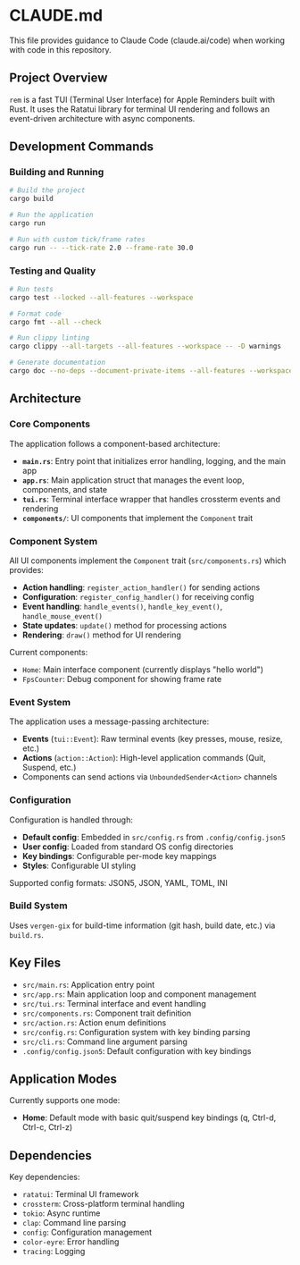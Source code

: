 # CLAUDE.md

This file provides guidance to Claude Code (claude.ai/code) when working with code in this repository.

## Project Overview

`rem` is a fast TUI (Terminal User Interface) for Apple Reminders built with Rust. It uses the Ratatui library for terminal UI rendering and follows an event-driven architecture with async components.

## Development Commands

### Building and Running
```bash
# Build the project
cargo build

# Run the application
cargo run

# Run with custom tick/frame rates
cargo run -- --tick-rate 2.0 --frame-rate 30.0
```

### Testing and Quality
```bash
# Run tests
cargo test --locked --all-features --workspace

# Format code
cargo fmt --all --check

# Run clippy linting
cargo clippy --all-targets --all-features --workspace -- -D warnings

# Generate documentation
cargo doc --no-deps --document-private-items --all-features --workspace --examples
```

## Architecture

### Core Components

The application follows a component-based architecture:

- **`main.rs`**: Entry point that initializes error handling, logging, and the main app
- **`app.rs`**: Main application struct that manages the event loop, components, and state
- **`tui.rs`**: Terminal interface wrapper that handles crossterm events and rendering
- **`components/`**: UI components that implement the `Component` trait

### Component System

All UI components implement the `Component` trait (`src/components.rs`) which provides:
- **Action handling**: `register_action_handler()` for sending actions
- **Configuration**: `register_config_handler()` for receiving config
- **Event handling**: `handle_events()`, `handle_key_event()`, `handle_mouse_event()`
- **State updates**: `update()` method for processing actions
- **Rendering**: `draw()` method for UI rendering

Current components:
- `Home`: Main interface component (currently displays "hello world")
- `FpsCounter`: Debug component for showing frame rate

### Event System

The application uses a message-passing architecture:
- **Events** (`tui::Event`): Raw terminal events (key presses, mouse, resize, etc.)
- **Actions** (`action::Action`): High-level application commands (Quit, Suspend, etc.)
- Components can send actions via `UnboundedSender<Action>` channels

### Configuration

Configuration is handled through:
- **Default config**: Embedded in `src/config.rs` from `.config/config.json5`
- **User config**: Loaded from standard OS config directories
- **Key bindings**: Configurable per-mode key mappings
- **Styles**: Configurable UI styling

Supported config formats: JSON5, JSON, YAML, TOML, INI

### Build System

Uses `vergen-gix` for build-time information (git hash, build date, etc.) via `build.rs`.

## Key Files

- `src/main.rs`: Application entry point
- `src/app.rs`: Main application loop and component management
- `src/tui.rs`: Terminal interface and event handling
- `src/components.rs`: Component trait definition
- `src/action.rs`: Action enum definitions
- `src/config.rs`: Configuration system with key binding parsing
- `src/cli.rs`: Command line argument parsing
- `.config/config.json5`: Default configuration with key bindings

## Application Modes

Currently supports one mode:
- **Home**: Default mode with basic quit/suspend key bindings (q, Ctrl-d, Ctrl-c, Ctrl-z)

## Dependencies

Key dependencies:
- `ratatui`: Terminal UI framework
- `crossterm`: Cross-platform terminal handling
- `tokio`: Async runtime
- `clap`: Command line parsing
- `config`: Configuration management
- `color-eyre`: Error handling
- `tracing`: Logging